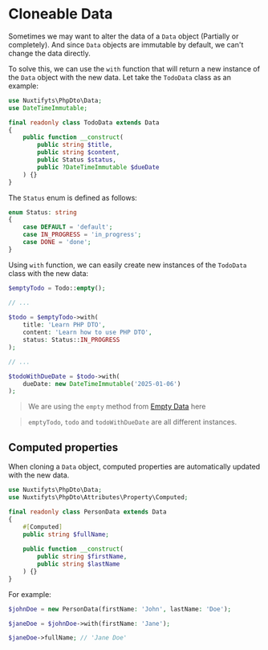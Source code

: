 Cloneable Data
= 

Sometimes we may want to alter the data of a `Data` object (Partially or completely).
And since `Data` objects are immutable by default, we can't change the data directly.

To solve this, we can use the `with` function that will return a new instance of the `Data` object with the new data.
Let take the `TodoData` class as an example:

```php
use Nuxtifyts\PhpDto\Data;
use DateTimeImmutable;

final readonly class TodoData extends Data
{
    public function __construct(
        public string $title,
        public string $content,
        public Status $status,
        public ?DateTimeImmutable $dueDate
    ) {}
}
```

The `Status` enum is defined as follows:

```php
enum Status: string
{
    case DEFAULT = 'default';
    case IN_PROGRESS = 'in_progress';
    case DONE = 'done';
}
```

Using `with` function, we can easily create new instances of the `TodoData` class with the new data:

```php
$emptyTodo = Todo::empty();

// ...
 
$todo = $emptyTodo->with(
    title: 'Learn PHP DTO',
    content: 'Learn how to use PHP DTO',
    status: Status::IN_PROGRESS
);

// ...

$todoWithDueDate = $todo->with(
    dueDate: new DateTimeImmutable('2025-01-06')
);
```

> We are using the `empty` method 
> from [Empty Data](https://github.com/nuxtifyts/php-dto/blob/main/docs/EmptyData.md)
> here

> `emptyTodo`, `todo` and `todoWithDueDate` are all different instances.

Computed properties
-

When cloning a `Data` object, computed properties are automatically updated with the new data.

```php
use Nuxtifyts\PhpDto\Data;
use Nuxtifyts\PhpDto\Attributes\Property\Computed;

final readonly class PersonData extends Data
{
    #[Computed]
    public string $fullName;
    
    public function __construct(
        public string $firstName,
        public string $lastName
    ) {}
}
```

For example: 

```php
$johnDoe = new PersonData(firstName: 'John', lastName: 'Doe');

$janeDoe = $johnDoe->with(firstName: 'Jane');

$janeDoe->fullName; // 'Jane Doe'
```
